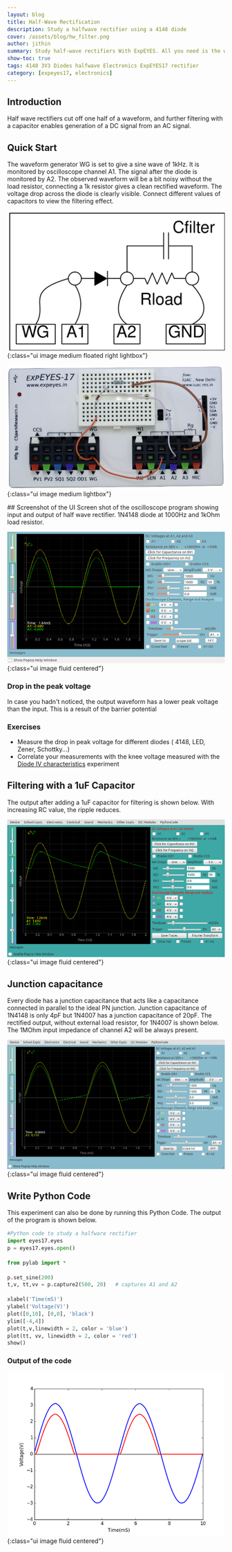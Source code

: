 ```yaml
---
layout: blog
title: Half-Wave Rectification
description: Study a halfwave rectifier using a 4148 diode
cover: /assets/blog/hw_filter.png
author: jithin
summary: Study half-wave rectifiers With ExpEYES. All you need is the waveform generator and oscilloscope of ExpEYES, and a few passive components such a diode, capacitor, and resistor.
show-toc: true
tags: 4148 3V3 Diodes halfwave Electronics ExpEYES17 rectifier
category: [expeyes17, electronics]
---
```


## Introduction

Half wave rectifiers cut off one half of a waveform, and further filtering with a capacitor enables generation of a DC signal from an AC signal.

## Quick Start

The waveform generator WG is set to give a sine wave of 1kHz. It is monitored by oscilloscope channel A1. The signal after the diode is monitored by A2. The observed waveform will be a bit noisy without the load resistor, connecting a 1k resistor gives a clean rectified waveform. The voltage drop across the diode is clearly visible. Connect different values of capacitors to view the filtering effect.

![](/assets/blog/schematics/hw_schema.svg){:class="ui image medium floated right lightbox"}

![](/assets/blog/hw_photo.jpg){:class="ui image medium lightbox"}

<div class="ui clearing divider"></div>
## Screenshot of the UI
Screen shot of the oscilloscope program showing input and output of half wave rectifier.  1N4148 diode at 1000Hz and 1kOhm load resistor.

![](/assets/blog/hw_ss.png){:class="ui image fluid centered"}

### Drop in the peak voltage
In case you hadn't noticed, the output waveform has a lower peak voltage than the input. This is a result of the barrier potential

### Exercises

+ Measure the drop in peak voltage for different diodes ( 4148, LED, Zener, Schottky...)
+ Correlate your measurements with the knee voltage measured with the [Diode IV characteristics](/expeyes17/diode-iv) experiment


## Filtering with a 1uF Capacitor

The output after adding a 1uF capacitor for filtering is shown below. With increasing RC value, the ripple reduces.

![](/assets/blog/hw_filter.png){:class="ui image fluid centered"}

## Junction capacitance

Every diode has a junction capacitance that acts like a capacitance connected in parallel to the ideal PN junction. Junction capacitance of 1N4148 is only 4pF but 1N4007 has a junction capacitance of 20pF. The rectified output, without external load resistor, for 1N4007 is shown below. The 1MOhm input impedance of channel A2 will be always present.


![](/assets/blog/hw_cap.png){:class="ui image fluid centered"}

## Write Python Code

This experiment can also be done by running this Python Code. The output of the program is shown below.

```python
#Python code to study a halfware rectifier
import eyes17.eyes
p = eyes17.eyes.open()

from pylab import *

p.set_sine(200)
t,v, tt,vv = p.capture2(500, 20)   # captures A1 and A2

xlabel('Time(mS)')
ylabel('Voltage(V)')
plot([0,10], [0,0], 'black')
ylim([-4,4])
plot(t,v,linewidth = 2, color = 'blue')
plot(tt, vv, linewidth = 2, color = 'red')
show()
```

### Output of the code
![](/assets/blog/hw_code.png){:class="ui image fluid centered"}

